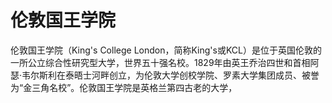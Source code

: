 # 伦敦国王学院

伦敦国王学院（King's College London，简称King's或KCL）是位于英国伦敦的一所公立综合性研究型大学，世界五十强名校。1829年由英王乔治四世和首相阿瑟·韦尔斯利在泰晤士河畔创立，为伦敦大学创校学院、罗素大学集团成员、被誉为“金三角名校”。伦敦国王学院是英格兰第四古老的大学，
